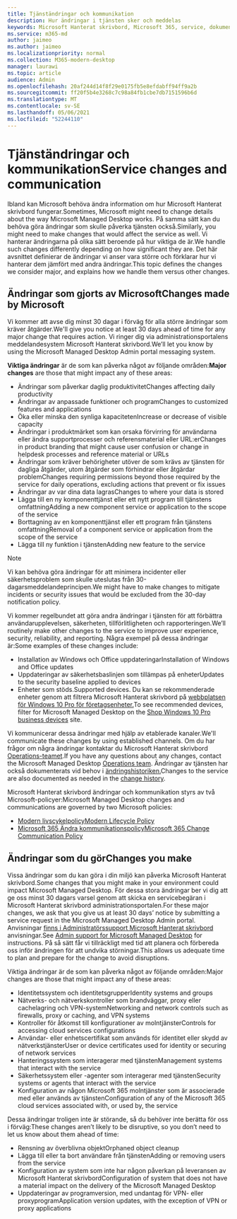 ```yaml
---
title: Tjänständringar och kommunikation
description: Hur ändringar i tjänsten sker och meddelas
keywords: Microsoft Hanterat skrivbord, Microsoft 365, service, dokumentation
ms.service: m365-md
author: jaimeo
ms.author: jaimeo
ms.localizationpriority: normal
ms.collection: M365-modern-desktop
manager: laurawi
ms.topic: article
audience: Admin
ms.openlocfilehash: 20af244d14f8f29e0175fb5e8efdabff94ff9a2b
ms.sourcegitcommit: ff20f5b4e3268c7c98a84fb1cbe7db7151596b6d
ms.translationtype: MT
ms.contentlocale: sv-SE
ms.lasthandoff: 05/06/2021
ms.locfileid: "52244110"
---
```

# <a name="service-changes-and-communication"></a><span data-ttu-id="56343-104">Tjänständringar och kommunikation</span><span class="sxs-lookup"><span data-stu-id="56343-104">Service changes and communication</span></span>

<span data-ttu-id="56343-105">Ibland kan Microsoft behöva ändra information om hur Microsoft Hanterat skrivbord fungerar.</span><span class="sxs-lookup"><span data-stu-id="56343-105">Sometimes, Microsoft might need to change details about the way Microsoft Managed Desktop works.</span></span> <span data-ttu-id="56343-106">På samma sätt kan du behöva göra ändringar som skulle påverka tjänsten också.</span><span class="sxs-lookup"><span data-stu-id="56343-106">Similarly, you might need to make changes that would affect the service as well.</span></span> <span data-ttu-id="56343-107">Vi hanterar ändringarna på olika sätt beroende på hur viktiga de är.</span><span class="sxs-lookup"><span data-stu-id="56343-107">We handle such changes differently depending on how significant they are.</span></span> <span data-ttu-id="56343-108">Det här avsnittet definierar de ändringar vi anser vara större och förklarar hur vi hanterar dem jämfört med andra ändringar.</span><span class="sxs-lookup"><span data-stu-id="56343-108">This topic defines the changes we consider major, and explains how we handle them versus other changes.</span></span>



## <a name="changes-made-by-microsoft"></a><span data-ttu-id="56343-109">Ändringar som gjorts av Microsoft</span><span class="sxs-lookup"><span data-stu-id="56343-109">Changes made by Microsoft</span></span>

<span data-ttu-id="56343-110">Vi kommer att avse dig minst 30 dagar i förväg för alla större ändringar som kräver åtgärder.</span><span class="sxs-lookup"><span data-stu-id="56343-110">We'll give you notice at least 30 days ahead of time for any major change that requires action.</span></span> <span data-ttu-id="56343-111">Vi ringer dig via administrationsportalens meddelandesystem Microsoft Hanterat skrivbord.</span><span class="sxs-lookup"><span data-stu-id="56343-111">We’ll let you know by using the Microsoft Managed Desktop Admin portal messaging system.</span></span>

<span data-ttu-id="56343-112">**Viktiga ändringar** är de som kan påverka något av följande områden:</span><span class="sxs-lookup"><span data-stu-id="56343-112">**Major changes** are those that might impact any of these areas:</span></span>
- <span data-ttu-id="56343-113">Ändringar som påverkar daglig produktivitet</span><span class="sxs-lookup"><span data-stu-id="56343-113">Changes affecting daily productivity</span></span>
- <span data-ttu-id="56343-114">Ändringar av anpassade funktioner och program</span><span class="sxs-lookup"><span data-stu-id="56343-114">Changes to customized features and applications</span></span>
- <span data-ttu-id="56343-115">Öka eller minska den synliga kapaciteten</span><span class="sxs-lookup"><span data-stu-id="56343-115">Increase or decrease of visible capacity</span></span>
- <span data-ttu-id="56343-116">Ändringar i produktmärket som kan orsaka förvirring för användarna eller ändra supportprocesser och referensmaterial eller URL:er</span><span class="sxs-lookup"><span data-stu-id="56343-116">Changes in product branding that might cause user confusion or change in helpdesk processes and reference material or URLs</span></span>
- <span data-ttu-id="56343-117">Ändringar som kräver behörigheter utöver de som krävs av tjänsten för dagliga åtgärder, utom åtgärder som förhindrar eller åtgärdar problem</span><span class="sxs-lookup"><span data-stu-id="56343-117">Changes requiring permissions beyond those required by the service for daily operations, excluding actions that prevent or fix issues</span></span>
- <span data-ttu-id="56343-118">Ändringar av var dina data lagras</span><span class="sxs-lookup"><span data-stu-id="56343-118">Changes to where your data is stored</span></span>
- <span data-ttu-id="56343-119">Lägga till en ny komponenttjänst eller ett nytt program till tjänstens omfattning</span><span class="sxs-lookup"><span data-stu-id="56343-119">Adding a new component service or application to the scope of the service</span></span>
- <span data-ttu-id="56343-120">Borttagning av en komponenttjänst eller ett program från tjänstens omfattning</span><span class="sxs-lookup"><span data-stu-id="56343-120">Removal of a component service or application from the scope of the service</span></span>
- <span data-ttu-id="56343-121">Lägga till ny funktion i tjänsten</span><span class="sxs-lookup"><span data-stu-id="56343-121">Adding new feature to the service</span></span>

> [!NOTE]
> <span data-ttu-id="56343-122">Vi kan behöva göra ändringar för att minimera incidenter eller säkerhetsproblem som skulle uteslutas från 30-dagarsmeddelandeprincipen.</span><span class="sxs-lookup"><span data-stu-id="56343-122">We might have to make changes to mitigate incidents or security issues that would be excluded from the 30-day notification policy.</span></span>

<span data-ttu-id="56343-123">Vi kommer regelbundet att göra andra ändringar i tjänsten för att förbättra användarupplevelsen, säkerheten, tillförlitligheten och rapporteringen.</span><span class="sxs-lookup"><span data-stu-id="56343-123">We’ll routinely make other changes to the service to improve user experience, security, reliability, and reporting.</span></span> <span data-ttu-id="56343-124">Några exempel på dessa ändringar är:</span><span class="sxs-lookup"><span data-stu-id="56343-124">Some examples of these changes include:</span></span>

- <span data-ttu-id="56343-125">Installation av Windows och Office uppdateringar</span><span class="sxs-lookup"><span data-stu-id="56343-125">Installation of Windows and Office updates</span></span>
- <span data-ttu-id="56343-126">Uppdateringar av säkerhetsbaslinjen som tillämpas på enheter</span><span class="sxs-lookup"><span data-stu-id="56343-126">Updates to the security baseline applied to devices</span></span>
- <span data-ttu-id="56343-127">Enheter som stöds.</span><span class="sxs-lookup"><span data-stu-id="56343-127">Supported devices.</span></span> <span data-ttu-id="56343-128">Du kan se rekommenderade enheter genom att filtrera Microsoft Hanterat skrivbord på [webbplatsen för Windows 10 Pro för företagsenheter.](https://www.microsoft.com/windowsforbusiness/view-all-devices)</span><span class="sxs-lookup"><span data-stu-id="56343-128">To see recommended devices, filter for Microsoft Managed Desktop on the [Shop Windows 10 Pro business devices](https://www.microsoft.com/windowsforbusiness/view-all-devices) site.</span></span>

<span data-ttu-id="56343-129">Vi kommunicerar dessa ändringar med hjälp av etablerade kanaler.</span><span class="sxs-lookup"><span data-stu-id="56343-129">We'll communicate these changes by using established channels.</span></span> <span data-ttu-id="56343-130">Om du har frågor om några ändringar kontaktar du Microsoft Hanterat skrivbord [Operations-teamet](../working-with-managed-desktop/admin-support.md).</span><span class="sxs-lookup"><span data-stu-id="56343-130">If you have any questions about any changes, contact the Microsoft Managed Desktop [Operations team](../working-with-managed-desktop/admin-support.md).</span></span> <span data-ttu-id="56343-131">Ändringar av tjänsten har också dokumenterats vid behov i [ändringshistoriken.](../change-history-managed-desktop.md)</span><span class="sxs-lookup"><span data-stu-id="56343-131">Changes to the service are also documented as needed in the [change history](../change-history-managed-desktop.md).</span></span>

<span data-ttu-id="56343-132">Microsoft Hanterat skrivbord ändringar och kommunikation styrs av två Microsoft-policyer:</span><span class="sxs-lookup"><span data-stu-id="56343-132">Microsoft Managed Desktop changes and communications are governed by two Microsoft policies:</span></span>
- [<span data-ttu-id="56343-133">Modern livscykelpolicy</span><span class="sxs-lookup"><span data-stu-id="56343-133">Modern Lifecycle Policy</span></span>](https://support.microsoft.com/help/30881/modern-lifecycle-policy)
- [<span data-ttu-id="56343-134">Microsoft 365 Ändra kommunikationspolicy</span><span class="sxs-lookup"><span data-stu-id="56343-134">Microsoft 365 Change Communication Policy</span></span>](/office365/admin/manage/message-center)

## <a name="changes-you-make"></a><span data-ttu-id="56343-135">Ändringar som du gör</span><span class="sxs-lookup"><span data-stu-id="56343-135">Changes you make</span></span>

<span data-ttu-id="56343-136">Vissa ändringar som du kan göra i din miljö kan påverka Microsoft Hanterat skrivbord.</span><span class="sxs-lookup"><span data-stu-id="56343-136">Some changes that you might make in your environment could impact Microsoft Managed Desktop.</span></span> <span data-ttu-id="56343-137">För dessa stora ändringar ber vi dig att ge oss minst 30 dagars varsel genom att skicka en servicebegäran i Microsoft Hanterat skrivbord administrationsportalen.</span><span class="sxs-lookup"><span data-stu-id="56343-137">For these major changes, we ask that you give us at least 30 days’ notice by submitting a service request in the Microsoft Managed Desktop Admin portal.</span></span> <span data-ttu-id="56343-138">Anvisningar [finns i Administratörssupport Microsoft Hanterat skrivbord](../working-with-managed-desktop/admin-support.md) anvisningar.</span><span class="sxs-lookup"><span data-stu-id="56343-138">See [Admin support for Microsoft Managed Desktop](../working-with-managed-desktop/admin-support.md) for instructions.</span></span> <span data-ttu-id="56343-139">På så sätt får vi tillräckligt med tid att planera och förbereda oss inför ändringen för att undvika störningar.</span><span class="sxs-lookup"><span data-stu-id="56343-139">This allows us adequate time to plan and prepare for the change to avoid disruptions.</span></span>

<span data-ttu-id="56343-140">Viktiga ändringar är de som kan påverka något av följande områden:</span><span class="sxs-lookup"><span data-stu-id="56343-140">Major changes are those that might impact any of these areas:</span></span>

- <span data-ttu-id="56343-141">Identitetssystem och identitetsgrupper</span><span class="sxs-lookup"><span data-stu-id="56343-141">Identity systems and groups</span></span>
- <span data-ttu-id="56343-142">Nätverks- och nätverkskontroller som brandväggar, proxy eller cachelagring och VPN-system</span><span class="sxs-lookup"><span data-stu-id="56343-142">Networking and network controls such as firewalls, proxy or caching, and VPN systems</span></span>
- <span data-ttu-id="56343-143">Kontroller för åtkomst till konfigurationer av molntjänster</span><span class="sxs-lookup"><span data-stu-id="56343-143">Controls for accessing cloud services configurations</span></span>
- <span data-ttu-id="56343-144">Användar- eller enhetscertifikat som används för identitet eller skydd av nätverkstjänster</span><span class="sxs-lookup"><span data-stu-id="56343-144">User or device certificates used for identity or securing of network services</span></span>
- <span data-ttu-id="56343-145">Hanteringssystem som interagerar med tjänsten</span><span class="sxs-lookup"><span data-stu-id="56343-145">Management systems that interact with the service</span></span>
- <span data-ttu-id="56343-146">Säkerhetssystem eller -agenter som interagerar med tjänsten</span><span class="sxs-lookup"><span data-stu-id="56343-146">Security systems or agents that interact with the service</span></span>
- <span data-ttu-id="56343-147">Konfiguration av någon Microsoft 365 molntjänster som är associerade med eller används av tjänsten</span><span class="sxs-lookup"><span data-stu-id="56343-147">Configuration of any of the Microsoft 365 cloud services associated with, or used by, the service</span></span>

<span data-ttu-id="56343-148">Dessa ändringar troligen inte är störande, så du behöver inte berätta för oss i förväg:</span><span class="sxs-lookup"><span data-stu-id="56343-148">These changes aren’t likely to be disruptive, so you don’t need to let us know about them ahead of time:</span></span>

- <span data-ttu-id="56343-149">Rensning av överblivna objekt</span><span class="sxs-lookup"><span data-stu-id="56343-149">Orphaned object cleanup</span></span>
- <span data-ttu-id="56343-150">Lägga till eller ta bort användare från tjänsten</span><span class="sxs-lookup"><span data-stu-id="56343-150">Adding or removing users from the service</span></span>
- <span data-ttu-id="56343-151">Konfiguration av system som inte har någon påverkan på leveransen av Microsoft Hanterat skrivbord</span><span class="sxs-lookup"><span data-stu-id="56343-151">Configuration of system that does not have a material impact on the delivery of the Microsoft Managed Desktop</span></span>
- <span data-ttu-id="56343-152">Uppdateringar av programversion, med undantag för VPN- eller proxyprogram</span><span class="sxs-lookup"><span data-stu-id="56343-152">Application version updates, with the exception of VPN or proxy applications</span></span>